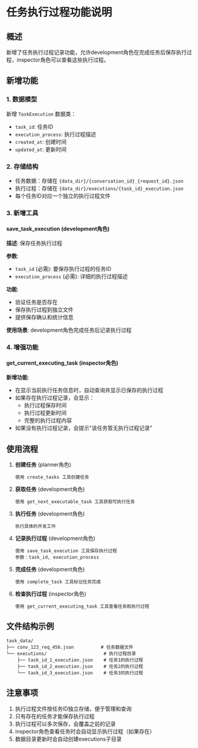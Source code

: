 # 任务执行过程功能说明

## 概述

新增了任务执行过程记录功能，允许development角色在完成任务后保存执行过程，inspector角色可以查看这些执行过程。

## 新增功能

### 1. 数据模型

新增 `TaskExecution` 数据类：
- `task_id`: 任务ID
- `execution_process`: 执行过程描述
- `created_at`: 创建时间
- `updated_at`: 更新时间

### 2. 存储结构

- 任务数据：存储在 `{data_dir}/{conversation_id}_{request_id}.json`
- 执行过程：存储在 `{data_dir}/executions/{task_id}_execution.json`
- 每个任务ID对应一个独立的执行过程文件

### 3. 新增工具

#### save_task_execution (development角色)

**描述**: 保存任务执行过程

**参数**:
- `task_id` (必需): 要保存执行过程的任务ID
- `execution_process` (必需): 详细的执行过程描述

**功能**:
- 验证任务是否存在
- 保存执行过程到独立文件
- 提供保存确认和统计信息

**使用场景**: development角色完成任务后记录执行过程

### 4. 增强功能

#### get_current_executing_task (inspector角色)

**新增功能**:
- 在显示当前执行任务信息时，自动查询并显示已保存的执行过程
- 如果存在执行过程记录，会显示：
  - 执行过程保存时间
  - 执行过程更新时间
  - 完整的执行过程内容
- 如果没有执行过程记录，会提示"该任务暂无执行过程记录"

## 使用流程

1. **创建任务** (planner角色)
   ```
   使用 create_tasks 工具创建任务
   ```

2. **获取任务** (development角色)
   ```
   使用 get_next_executable_task 工具获取可执行任务
   ```

3. **执行任务** (development角色)
   ```
   执行具体的开发工作
   ```

4. **记录执行过程** (development角色)
   ```
   使用 save_task_execution 工具保存执行过程
   参数：task_id, execution_process
   ```

5. **完成任务** (development角色)
   ```
   使用 complete_task 工具标记任务完成
   ```

6. **检查执行过程** (inspector角色)
   ```
   使用 get_current_executing_task 工具查看任务和执行过程
   ```

## 文件结构示例

```
task_data/
├── conv_123_req_456.json          # 任务数据文件
└── executions/                     # 执行过程目录
    ├── task_id_1_execution.json    # 任务1的执行过程
    ├── task_id_2_execution.json    # 任务2的执行过程
    └── task_id_3_execution.json    # 任务3的执行过程
```

## 注意事项

1. 执行过程文件按任务ID独立存储，便于管理和查询
2. 只有存在的任务才能保存执行过程
3. 执行过程可以多次保存，会覆盖之前的记录
4. inspector角色查看任务时会自动显示执行过程（如果存在）
5. 数据目录更新时会自动创建executions子目录